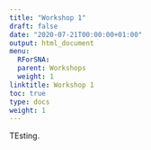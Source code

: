 ```yaml
---
title: "Workshop 1"
draft: false
date: "2020-07-21T00:00:00+01:00"
output: html_document
menu:
  RForSNA:
  parent: Workshops
  weight: 1
linktitle: Workshop 1
toc: true
type: docs
weight: 1
---
```


TEsting.